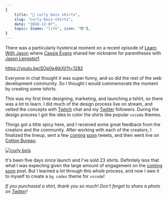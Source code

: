 ```yaml
---
{
    title: "👕 curly bois shirts",
    slug: "curly-bois-shirts",
    date: "2020-12-07",
    topic: {name: "life", icon: "😎"},
}
---
```


There was a particularly hysterical moment on a recent episode of [Learn With Jason][learn-with-jason] where [Cassie Evans][cassie-evans] shared her nickname for parentheses with [Jason Lengstorf][jason-lengstorf].

https://youtu.be/SOp0e4tkXjI?t=1282

Everyone in chat thought it was super funny, and so did the rest of the web development community. So I thought I would commemorate the moment by creating some tshirts.

This was my first time designing, marketing, and launching a tshirt, so there was a lot to learn. I did much of the design process live on stream, and vetted the concepts with [Twitch][twitch] chat and my [Twitter][twitter] followers. During the design process I got the idea to color the shirts like popular `vscode` themes.

Things got a little spicy here, and I received some great feedback from the creators and the community. After working with each of the creators, I finalized the lineup, sent a few [coming][promo-one] [soon][promo-two] tweets, and then went live on [Cotton Bureau][store].

[![curly bois][live]](https://bradgarropy.com/store)

It's been five days since launch and I've sold 23 shirts. Definitely less that what I was expecting given the large amount of engagement on the [coming soon][promo-one] post. But I learned a lot through this whole process, and now I owe it to myself to create a `bg codes` theme for `vscode`!

_If you purchased a shirt, thank you so much! Don't forget to share a photo on [Twitter][twitter]!_

[live]: images/live.png
[promo-one]: https://twitter.com/bradgarropy/status/1331482232121389058
[promo-two]: https://twitter.com/bradgarropy/status/1333612559144927233
[twitter]: https://twitter.com/bradgarropy
[twitch]: https://twitch.tv/bradgarropy
[learn-with-jason]: https://learnwithjason.dev
[jason-lengstorf]: https://twitter.com/jlengstorf
[cassie-evans]: https://twitter.com/cassiecodes
[store]: https://bradgarropy.com/store
